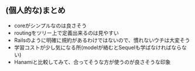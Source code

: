 ## (個人的な)まとめ

* coreがシンプルなのは良さそう
* routingをツリー上で定義出来るのは見やすい
* Railsのように明確に規約があるわけではないので、慣れないウチは大変そう
* 学習コストが少し気になる所(modelが絡むとSequelも学ばなければならない)
* Hanamiと比較してみて、合ってそうな方が使うのが良さそうな印象
